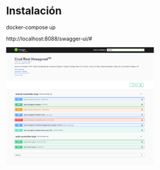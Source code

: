 # Instalación

docker-compose up

http://localhost:8088/swagger-ui/#

<img src="https://raw.githubusercontent.com/JosePatricio/SpringBootCrudHexagonal/master/picture.png" width="400" />
 
